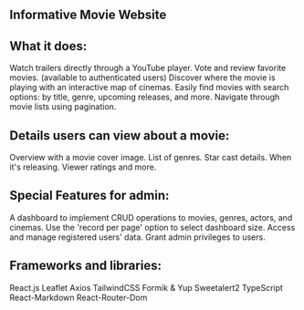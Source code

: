 ## Informative Movie Website

## What it does:
Watch trailers directly through a YouTube player.
Vote and review favorite movies. (available to authenticated users)
Discover where the movie is playing with an interactive map of cinemas.
Easily find movies with search options: by title, genre, upcoming releases, and more.
Navigate through movie lists using pagination.

## Details **users** can view about a movie:
Overview with a movie cover image.
List of genres.
Star cast details.
When it's releasing.
Viewer ratings and more.

## Special Features for **admin**:
A dashboard to implement CRUD operations to movies, genres, actors, and cinemas.
Use the 'record per page' option to select dashboard size.
Access and manage registered users' data. Grant admin privileges to users.

## Frameworks and libraries: 
React.js
Leaflet
Axios
TailwindCSS
Formik & Yup 
Sweetalert2
TypeScript
React-Markdown 
React-Router-Dom
